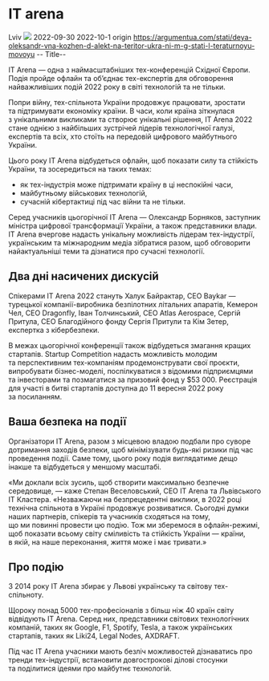 
# IT arena
Lviv
![](https://upload.wikimedia.org/wikipedia/commons/f/f4/Illuminated_sign_for_the_IT_Arena_in_Lviv_%2801%29.jpg)
2022-09-30 2022-10-1
origin https://argumentua.com/stati/deya-oleksandr-vna-kozhen-d-alekt-na-teritor-ukra-ni-m-g-stati-l-teraturnoyu-movoyu
-- Title--

IT Arena — одна з наймасштабніших тех-конференцій Східної Європи. Подія пройде офлайн та об’єднає тех-експертів для обговорення найважливіших подій 2022 року в світі технологій та не тільки.

Попри війну, тех-спільнота України продовжує працювати, зростати та підтримувати економіку країни. В часи, коли країна зіткнулася з унікальними викликами та створює унікальні рішення, IT Arena 2022 стане однією з найбільших зустрічей лідерів технологічної галузі, експертів та всіх, хто стоїть на передовій цифрового майбутнього України.

Цього року IT Arena відбудеться офлайн, щоб показати силу та стійкість України, та зосередиться на таких темах:
- як тех-індустрія може підтримати країну в ці неспокійні часи,
- майбутньому військових технологій,
- сучасній кібертактиці під час війни та не тільки.

Серед учасників цьогорічної IT Arena — Олександр Борняков, заступник міністра цифрової трансформації України, а також представники влади. IT Arena вчергове надасть унікальну можливість лідерам тех-індустрії, українським та міжнародним медіа зібратися разом, щоб обговорити найактуальніші теми та дізнатися про сучасні технології.

## Два дні насичених дискусій

Спікерами IT Arena 2022 стануть Халук Байрактар, СЕО Baykar — турецької компанії-виробника безпілотних літальних апаратів, Кемерон Чел, CEO Dragonfly, Іван Толчинський, СЕО Atlas Aerospace, Сергій Притула, CEO Благодійного фонду Сергія Притули та Кім Зетер, експертка з кібербезпеки.

В межах цьогорічної конференції також відбудеться змагання кращих стартапів. Startup Competition надасть можливість молодим та перспективним тех-компаніям продемонструвати свої проєкти, випробувати бізнес-моделі, поспілкуватися з відомими підприємцями та інвесторами та позмагатися за призовий фонд у $53 000. Реєстрація для участі в битві стартапів доступна до 11 вересня 2022 року за посиланням.

## Ваша безпека на події

Організатори IT Arena, разом з місцевою владою подбали про суворе дотримання заходів безпеки, щоб мінімізувати будь-які ризики під час проведення події. Саме тому, цього року подія виглядатиме дещо інакше та відбудеться у меншому масштабі.

«Ми доклали всіх зусиль, щоб створити максимально безпечне середовище, — каже Степан Веселовський, СЕО IT Arena та Львівського ІТ Кластера. «Незважаючи на безпрецедентні виклики, в 2022 році технічна спільнота в Україні продовжує розвиватися. Сьогодні думки наших партнерів, спікерів та учасників сходяться на тому, що ми повинні провести цю подію. Тож ми зберемося в офлайн-режимі, щоб показати всьому світу сміливість та стійкість України — країни, в якій, на наше переконання, життя може і має тривати.»

## Про подію

З 2014 року IT Arena збирає у Львові українську та світову тех-спільноту.

Щороку понад 5000 тех-професіоналів з більш ніж 40 країн світу відвідують IT Arena. Серед них, представники світових технологічних компаній, таких як Google, F1, Spotify, Tesla, а також українських стартапів, таких як Liki24, Legal Nodes, AXDRAFT.

Під час IT Arena учасники мають безліч можливостей дізнаватись про тренди тех-індустрії, встановити довгострокові ділові стосунки та поділитися ідеями про майбутнє технологій.
